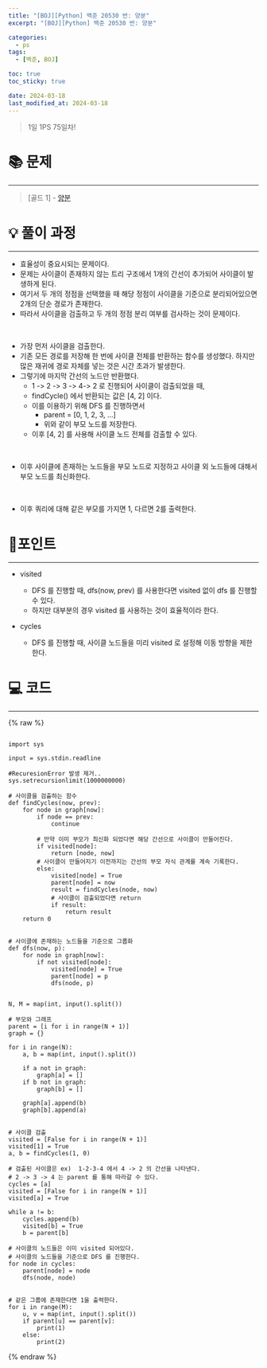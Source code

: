 ```yaml
---
title: "[BOJ][Python] 백준 20530 번: 양분"
excerpt: "[BOJ][Python] 백준 20530 번: 양분"

categories:
  - ps
tags:
  - [백준, BOJ]

toc: true
toc_sticky: true

date: 2024-03-18
last_modified_at: 2024-03-18
---
```


> 1일 1PS 75일차!

# 📚 문제

---

> [골드 1] -
> [양분](https://www.acmicpc.net/problem/20530)

# 💡 풀이 과정

---

- 효율성이 중요시되는 문제이다. 
- 문제는 사이클이 존재하지 않는 트리 구조에서 1개의 간선이 추가되어 사이클이 발생하게 된다.
- 여기서 두 개의 정점을 선택했을 때 해당 정점이 사이클을 기준으로 분리되어있으면 2개의 단순 경로가 존재한다.
- 따라서 사이클을 검출하고 두 개의 정점 분리 여부를 검사하는 것이 문제이다. 

<br>

- 가장 먼저 사이클을 검출한다. 
- 기존 모든 경로를 저장해 한 번에 사이클 전체를 반환하는 함수를 생성했다. 하지만 많은 재귀에 경로 자체를 넣는 것은 시간 초과가 발생한다.
- 그렇기에 마지막 간선의 노드만 반환했다.
    - 1 -> 2 -> 3 -> 4-> 2 로 진행되어 사이클이 검출되었을 때,
    - findCycle() 에서 반환되는 값은 [4, 2] 이다.
    - 이를 이용하기 위해 DFS 를 진행하면서 
        - parent = [0, 1, 2, 3, ...]
        - 위와 같이 부모 노드를 저장한다.
    - 이후 [4, 2] 를 사용해 사이클 노드 전체를 검출할 수 있다.

<br>

- 이후 사이클에 존재하는 노드들을 부모 노드로 지정하고 사이클 외 노드들에 대해서 부모 노드를 최신화한다. 

<br>

- 이후 쿼리에 대해 같은 부모를 가지면 1, 다르면 2를 출력한다.


# 📌포인트

---

- visited
    - DFS 를 진행할 때, dfs(now, prev) 를 사용한다면 visited 없이 dfs 를 진행할 수 있다.
    - 하지만 대부분의 경우 visited 를 사용하는 것이 효율적이라 한다.

- cycles 
    - DFS 를 진행할 때, 사이클 노드들을 미리 visited 로 설정해 이동 방향을 제한한다.

# 💻 코드

---


{% raw %}

```

import sys

input = sys.stdin.readline

#RecuresionError 발생 제거..
sys.setrecursionlimit(1000000000)

# 사이클을 검츌하는 함수
def findCycles(now, prev):
    for node in graph[now]:
        if node == prev:
            continue

        # 만약 이미 부모가 최신화 되었다면 해당 간선으로 사이클이 만들어진다.
        if visited[node]:
            return [node, now]
        # 사이클이 만들어지기 이전까지는 간선의 부모 자식 관계를 계속 기록한다.
        else:
            visited[node] = True
            parent[node] = now
            result = findCycles(node, now)
            # 사이클이 검출되었다면 return
            if result:
                return result
    return 0


# 사이클에 존재하는 노드들을 기준으로 그룹화
def dfs(now, p):
    for node in graph[now]:
        if not visited[node]:
            visited[node] = True
            parent[node] = p
            dfs(node, p)


N, M = map(int, input().split())

# 부모와 그래프
parent = [i for i in range(N + 1)]
graph = {}

for i in range(N):
    a, b = map(int, input().split())

    if a not in graph:
        graph[a] = []
    if b not in graph:
        graph[b] = []

    graph[a].append(b)
    graph[b].append(a)


# 사이클 검출
visited = [False for i in range(N + 1)]
visited[1] = True
a, b = findCycles(1, 0)

# 검출된 사이클은 ex)  1-2-3-4 에서 4 -> 2 의 간선을 나타낸다.
# 2 -> 3 -> 4 는 parent 를 통해 따라갈 수 있다.
cycles = [a]
visited = [False for i in range(N + 1)]
visited[a] = True

while a != b:
    cycles.append(b)
    visited[b] = True
    b = parent[b]

# 사이클의 노드들은 이미 visited 되어있다.
# 사이클의 노드들을 기준으로 DFS 를 진행한다.
for node in cycles:
    parent[node] = node
    dfs(node, node)


# 같은 그룹에 존재한다면 1을 출력한다.
for i in range(M):
    u, v = map(int, input().split())
    if parent[u] == parent[v]:
        print(1)
    else:
        print(2)

```

{% endraw %}
